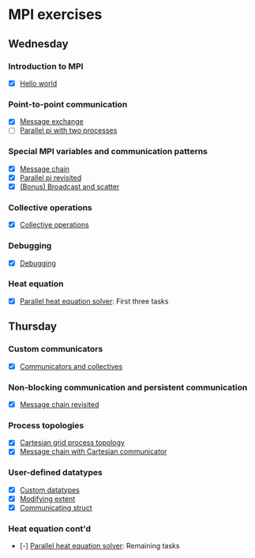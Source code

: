 # MPI exercises

## Wednesday

### Introduction to MPI

 - [X] [Hello world](hello-world/)

### Point-to-point communication

 - [X] [Message exchange](message-exchange/)
 - [ ] [Parallel pi with two processes](parallel-pi-two-procs/)

### Special MPI variables and communication patterns

 - [X] [Message chain](message-chain/)
 - [X] [Parallel pi revisited](parallel-pi-general/)
 - [X] [(Bonus) Broadcast and scatter](broadcast-scatter/)

### Collective operations

  - [X] [Collective operations](collectives/)

### Debugging

  - [X] [Debugging](debugging/)

### Heat equation

  - [X] [Parallel heat equation solver](heat-equation/): First three tasks


## Thursday

### Custom communicators

  - [X] [Communicators and collectives](communicator/)

### Non-blocking communication and persistent communication

  - [X] [Message chain revisited](message-chain-non-blocking/)

### Process topologies

 - [X] [Cartesian grid process topology](cartesian-grid/)
 - [X] [Message chain with Cartesian communicator](message-chain-cartesian/)

### User-defined datatypes

 - [X] [Custom datatypes](datatypes/)
 - [X] [Modifying extent](datatypes-extent/)
 - [X] [Communicating struct](datatypes-struct/)

### Heat equation cont'd

  - [-] [Parallel heat equation solver](heat-equation/): Remaining tasks

